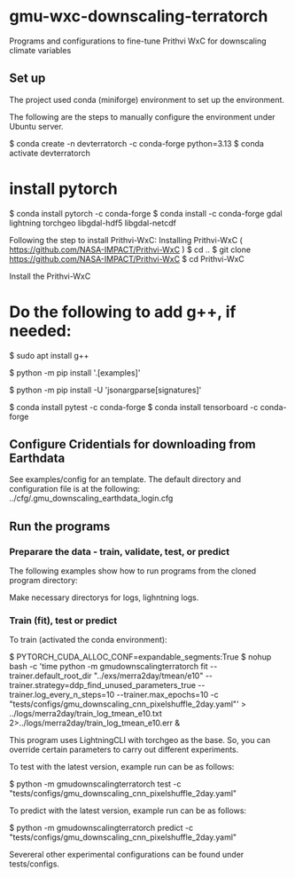 # gmu-wxc-downscaling-terratorch
Programs and configurations to fine-tune Prithvi WxC for downscaling climate variables

## Set up

The project used conda (miniforge) environment to set up the environment.

The following are the steps to manually configure the environment under Ubuntu server.

$ conda create -n devterratorch -c conda-forge python=3.13
$ conda activate devterratorch
# install pytorch
$ conda install pytorch -c conda-forge
$ conda install -c conda-forge gdal lightning torchgeo libgdal-hdf5 libgdal-netcdf


Following the step to install Prithvi-WxC:
Installing Prithvi-WxC ( https://github.com/NASA-IMPACT/Prithvi-WxC )
$ cd ..
$ git clone https://github.com/NASA-IMPACT/Prithvi-WxC
$ cd Prithvi-WxC

Install the Prithvi-WxC

# Do the following to add g++, if needed:
$ sudo apt install g++

$ python -m pip install '.[examples]'


$ python -m pip install -U 'jsonargparse[signatures]'

$ conda install pytest -c conda-forge
$ conda install tensorboard -c conda-forge


## Configure Cridentials for downloading from Earthdata

See examples/config for an template. The default directory and configuration file is at the following:
../cfg/.gmu_downscaling_earthdata_login.cfg


## Run the programs

### Preparare the data - train, validate, test, or predict

The following examples show how to run programs from the cloned program directory:

Make necessary directorys for logs, lighntning logs.

### Train (fit), test or predict
To train (activated the conda environment):

$ PYTORCH_CUDA_ALLOC_CONF=expandable_segments:True
$ nohup bash -c 'time python -m gmudownscalingterratorch fit --trainer.default_root_dir "../exs/merra2day/tmean/e10" --trainer.strategy=ddp_find_unused_parameters_true --trainer.log_every_n_steps=10 --trainer.max_epochs=10 -c "tests/configs/gmu_downscaling_cnn_pixelshuffle_2day.yaml"' > ../logs/merra2day/train_log_tmean_e10.txt 2>../logs/merra2day/train_log_tmean_e10.err &

This program uses LightningCLI with torchgeo as the base. So, you can override certain parameters to carry out different experiments.

To test with the latest version, example run can be as follows:

$ python -m gmudownscalingterratorch test -c "tests/configs/gmu_downscaling_cnn_pixelshuffle_2day.yaml"

To predict with the latest version, example run can be as follows:

$ python -m gmudownscalingterratorch predict -c "tests/configs/gmu_downscaling_cnn_pixelshuffle_2day.yaml"

Severeral other experimental configurations can be found under tests/configs.


